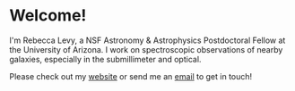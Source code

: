 # Welcome! #

I'm Rebecca Levy, a NSF Astronomy & Astrophysics Postdoctoral Fellow at the University of Arizona. I work on spectroscopic observations of nearby galaxies, especially in the submillimeter and optical. 

Please check out my [website](https://rclevy.github.io) or send me an [email](mailto:rlevy.astro@gmail.com) to get in touch!
